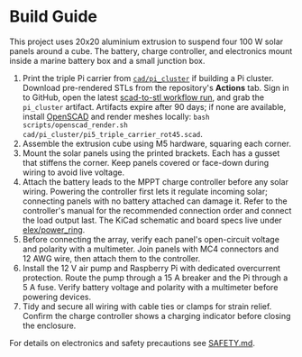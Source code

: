 # Build Guide

This project uses 20x20 aluminium extrusion to suspend four 100 W solar panels around a cube.
The battery, charge controller, and electronics mount inside a marine battery box and a small
junction box.

1. Print the triple Pi carrier from [`cad/pi_cluster`](../cad/pi_cluster/) if building a Pi cluster.
   Download pre-rendered STLs from the repository's **Actions** tab. Sign in to
   GitHub, open the latest [scad-to-stl workflow run][stl-workflow], and grab the
   `pi_cluster` artifact. Artifacts expire after 90 days; if none are available,
   install [OpenSCAD](https://openscad.org/) and render meshes locally:
   `bash scripts/openscad_render.sh cad/pi_cluster/pi5_triple_carrier_rot45.scad`.
2. Assemble the extrusion cube using M5 hardware, squaring each corner.
3. Mount the solar panels using the printed brackets. Each has a gusset that
   stiffens the corner. Keep panels covered or face-down during wiring to avoid
   live voltage.
4. Attach the battery leads to the MPPT charge controller before any solar
   wiring. Powering the controller first lets it regulate incoming solar; connecting
   panels with no battery attached can damage it. Refer to the controller's manual
   for the recommended connection order and connect the load output last. The KiCad
   schematic and board specs live under [elex/power_ring](../elex/power_ring/).
5. Before connecting the array, verify each panel's open-circuit voltage and
   polarity with a multimeter. Join panels with MC4 connectors and 12 AWG wire,
   then attach them to the controller.
6. Install the 12 V air pump and Raspberry Pi with dedicated overcurrent protection.
   Route the pump through a 15 A breaker and the Pi through a 5 A fuse.
   Verify battery voltage and polarity with a multimeter before powering devices.
7. Tidy and secure all wiring with cable ties or clamps for strain relief. Confirm the
   charge controller shows a charging indicator before closing the enclosure.

For details on electronics and safety precautions see [SAFETY.md](SAFETY.md).

[stl-workflow]: https://github.com/futuroptimist/sugarkube/actions/workflows/scad-to-stl.yml
